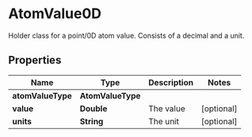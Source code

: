 

# AtomValue0D

Holder class for a point/0D atom value. Consists of a decimal and a unit.

## Properties

Name | Type | Description | Notes
------------ | ------------- | ------------- | -------------
**atomValueType** | **AtomValueType** |  | 
**value** | **Double** | The value |  [optional]
**units** | **String** | The unit |  [optional]



